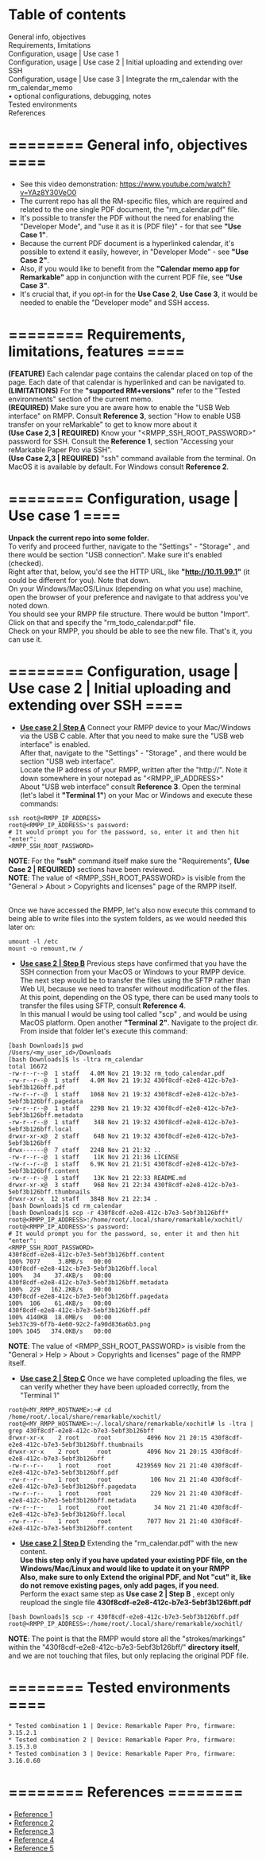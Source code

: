 # Table of contents
General info, objectives <br>
Requirements, limitations <br>
Configuration, usage | Use case 1 <br>
Configuration, usage | Use case 2 | Initial uploading and extending over SSH <br>
Configuration, usage | Use case 3 | Integrate the rm_calendar with the rm_calendar_memo <br>
• optional configurations, debugging, notes <br>
Tested environments <br>
References

# ======== General info, objectives ====

* See this video demonstration: https://www.youtube.com/watch?v=YAz8Y30VeO0
* The current repo has all the RM-specific files, which are required and related to the one single PDF document, the "rm_calendar.pdf" file. 
* It's possible to transfer the PDF without the need for enabling the "Developer Mode", and "use it as it is (PDF file)" - for that see **"Use Case 1"**.
* Because the current PDF document is a hyperlinked calendar, it's possible to extend it easily, however, in "Developer Mode" - see **"Use Case 2"**.
* Also, if you would like to benefit from the **"Calendar memo app for Remarkable"** app in conjunction with the current PDF file, see **"Use Case 3"**.
* It's crucial that, if you opt-in for the **Use Case 2**, **Use Case 3**, it would be needed to enable the "Developer mode" and SSH access.

# ======== Requirements, limitations, features ====
**(FEATURE)** Each calendar page contains the calendar placed on top of the page. Each date of that calendar is hyperlinked and can be navigated to. <br>
**(LIMITATIONS)** For the **"supported RM+versions"** refer to the "Tested environments" section of the current memo. <br>
**(REQUIRED)** Make sure you are aware how to enable the "USB Web interface" on RMPP. Consult **Reference 3**, section "How to enable USB transfer on your reMarkable" to get to know more about it <br>
**(Use Case 2,3 | REQUIRED)** Know your "<RMPP_SSH_ROOT_PASSWORD>" password for SSH. Consult the **Reference 1**, section "Accessing your reMarkable Paper Pro via SSH". <br>
**(Use Case 2,3 | REQUIRED)** "ssh" command available from the terminal. On MacOS it is available by default. For Windows consult **Reference 2**. <br>

# ======== Configuration, usage | **Use case 1** ====
**Unpack the current repo into some folder.** <br>
To verify and proceed further, navigate to the "Settings" - "Storage" , and there would be section "USB connection". Make sure it's enabled (checked). <br>
Right after that, below, you'd see the HTTP URL, like **"http://10.11.99.1"** (it could be different for you). Note that down. <br>
On your Windows/MacOS/Linux (depending on what you use) machine, open the browser of your preference and navigate to that address you've noted down. <br>
You should see your RMPP file structure. There would be button "Import". Click on that and specify the "rm_todo_calendar.pdf" file. <br>
Check on your RMPP, you should be able to see the new file. That's it, you can use it. <br>

# ======== Configuration, usage | **Use case 2** | **Initial uploading and extending over SSH** ====
* <a name="step_a"></a> **[Use case 2 | Step A](#step_a)** Connect your RMPP device to your Mac/Windows via the USB C cable. After that you need to make sure the "USB web interface" is enabled. <br>
After that, navigate to the "Settings" - "Storage" , and there would be section "USB web interface". <br>
Locate the IP address of your RMPP, written after the "http://". Note it down somewhere in your notepad as "<RMPP_IP_ADDRESS>" <br>
About "USB web interface" consult **Reference 3**. Open the terminal (let's label it **"Terminal 1"**) on your Mac or Windows and execute these commands:
```
ssh root@<RMPP_IP_ADDRESS>
root@<RMPP_IP_ADDRESS>'s password:
# It would prompt you for the password, so, enter it and then hit "enter":
<RMPP_SSH_ROOT_PASSWORD>
```
**NOTE**: For the **"ssh"** command itself make sure the "Requirements", **(Use Case 2 | REQUIRED)** sections have been reviewed. <br>
**NOTE**: The value of <RMPP_SSH_ROOT_PASSWORD> is visible from the "General > About > Copyrights and licenses" page of the RMPP itself. <br> <br>

Once we have accessed the RMPP, let's also now execute this command to being able to write files into the system folders, as we would needed this later on:
```
umount -l /etc
mount -o remount,rw /
```

* <a name="step_b"></a> **[Use case 2 | Step B](#step_b)** Previous steps have confirmed that you have the SSH connection from your MacOS or Windows to your RMPP device. <br>
The next step would be to transfer the files using the SFTP rather than Web UI, because we need to transfer without modification of the files. <br>
At this point, depending on the OS type, there can be used many tools to transfer the files using SFTP, consult **Reference 4**. <br>
In this manual I would be using tool called "scp" , and would be using MacOS platform. Open another **"Terminal 2"**. Navigate to the project dir. <br>
From inside that folder let's execute this command:
```
[bash Downloads]$ pwd
/Users/<my_user_id>/Downloads
[bash Downloads]$ ls -ltra rm_calendar
total 16672
-rw-r--r--@  1 staff   4.0M Nov 21 19:32 rm_todo_calendar.pdf
-rw-r--r--@  1 staff   4.0M Nov 21 19:32 430f8cdf-e2e8-412c-b7e3-5ebf3b126bff.pdf
-rw-r--r--@  1 staff   106B Nov 21 19:32 430f8cdf-e2e8-412c-b7e3-5ebf3b126bff.pagedata
-rw-r--r--@  1 staff   229B Nov 21 19:32 430f8cdf-e2e8-412c-b7e3-5ebf3b126bff.metadata
-rw-r--r--@  1 staff    34B Nov 21 19:32 430f8cdf-e2e8-412c-b7e3-5ebf3b126bff.local
drwxr-xr-x@  2 staff    64B Nov 21 19:32 430f8cdf-e2e8-412c-b7e3-5ebf3b126bff
drwx------@  7 staff   224B Nov 21 21:32 ..
-rw-r--r--@  1 staff    11K Nov 21 21:36 LICENSE
-rw-r--r--@  1 staff   6.9K Nov 21 21:51 430f8cdf-e2e8-412c-b7e3-5ebf3b126bff.content
-rw-r--r--@  1 staff    13K Nov 21 22:33 README.md
drwxr-xr-x@  3 staff    96B Nov 21 22:34 430f8cdf-e2e8-412c-b7e3-5ebf3b126bff.thumbnails
drwxr-xr-x  12 staff   384B Nov 21 22:34 .
[bash Downloads]$ cd rm_calendar
[bash Downloads]$ scp -r 430f8cdf-e2e8-412c-b7e3-5ebf3b126bff* root@<RMPP_IP_ADDRESS>:/home/root/.local/share/remarkable/xochitl/
root@<RMPP_IP_ADDRESS>'s password:
# It would prompt you for the password, so, enter it and then hit "enter":
<RMPP_SSH_ROOT_PASSWORD>
430f8cdf-e2e8-412c-b7e3-5ebf3b126bff.content                                                          100% 7077     3.8MB/s   00:00
430f8cdf-e2e8-412c-b7e3-5ebf3b126bff.local                                                            100%   34    37.4KB/s   00:00
430f8cdf-e2e8-412c-b7e3-5ebf3b126bff.metadata                                                         100%  229   162.2KB/s   00:00
430f8cdf-e2e8-412c-b7e3-5ebf3b126bff.pagedata                                                         100%  106    61.4KB/s   00:00
430f8cdf-e2e8-412c-b7e3-5ebf3b126bff.pdf                                                              100% 4140KB  18.0MB/s   00:00
5eb37c39-6f7b-4e60-92c2-fa90d836a6b3.png                                                              100% 1045   374.0KB/s   00:00
```
**NOTE**: The value of <RMPP_SSH_ROOT_PASSWORD> is visible from the "General > Help > About > Copyrights and licenses" page of the RMPP itself. <br>

* <a name="step_c"></a> **[Use case 2 | Step C](#step_C)** Once we have completed uploading the files, we can verify whether they have been uploaded correctly, from the "Terminal 1" <br>
```
root@<MY_RMPP_HOSTNAME>:~# cd /home/root/.local/share/remarkable/xochitl/
root@<MY_RMPP_HOSTNAME>:~/.local/share/remarkable/xochitl# ls -ltra | grep 430f8cdf-e2e8-412c-b7e3-5ebf3b126bff
drwxr-xr-x    2 root     root          4096 Nov 21 20:15 430f8cdf-e2e8-412c-b7e3-5ebf3b126bff.thumbnails
drwxr-xr-x    2 root     root          4096 Nov 21 20:15 430f8cdf-e2e8-412c-b7e3-5ebf3b126bff
-rw-r--r--    1 root     root       4239569 Nov 21 21:40 430f8cdf-e2e8-412c-b7e3-5ebf3b126bff.pdf
-rw-r--r--    1 root     root           106 Nov 21 21:40 430f8cdf-e2e8-412c-b7e3-5ebf3b126bff.pagedata
-rw-r--r--    1 root     root           229 Nov 21 21:40 430f8cdf-e2e8-412c-b7e3-5ebf3b126bff.metadata
-rw-r--r--    1 root     root            34 Nov 21 21:40 430f8cdf-e2e8-412c-b7e3-5ebf3b126bff.local
-rw-r--r--    1 root     root          7077 Nov 21 21:40 430f8cdf-e2e8-412c-b7e3-5ebf3b126bff.content
```

* <a name="step_d"></a> **[Use case 2 | Step D](#step_d)** Extending the "rm_calendar.pdf" with the new content. <br>
**Use this step only if you have updated your existing PDF file, on the Windows/Mac/Linux and would like to update it on your RMPP** <br>
**Also, make sure to only Extend the original PDF, and Not "cut" it, like do not remove existing pages, only add pages, if you need.** <br>
Perform the exact same step as **Use case 2 | Step B** , except only reupload the single file **430f8cdf-e2e8-412c-b7e3-5ebf3b126bff.pdf**
```
[bash Downloads]$ scp -r 430f8cdf-e2e8-412c-b7e3-5ebf3b126bff.pdf root@<RMPP_IP_ADDRESS>:/home/root/.local/share/remarkable/xochitl/
```
**NOTE**: The point is that the RMPP would store all the "strokes/markings" within the "430f8cdf-e2e8-412c-b7e3-5ebf3b126bff/" **directory itself**, <br>
and we are not touching that files, but only replacing the original PDF file.


# ======== Tested environments ====
```
* Tested combination 1 | Device: Remarkable Paper Pro, firmware: 3.15.2.1
* Tested combination 2 | Device: Remarkable Paper Pro, firmware: 3.15.3.0
* Tested combination 3 | Device: Remarkable Paper Pro, firmware: 3.16.0.60
```

# ======== References ========
• [Reference 1](https://support.remarkable.com/s/article/Developer-mode) <br>
• [Reference 2](https://learn.microsoft.com/en-us/windows-server/administration/openssh/openssh_install_firstuse) <br>
• [Reference 3](https://support.remarkable.com/s/article/importing-and-exporting-files) <br>
• [Reference 4](https://en.wikipedia.org/wiki/SSH_File_Transfer_Protocol) <br>
• [Reference 5](https://en.wikipedia.org/wiki/Universally_unique_identifier) <br>
